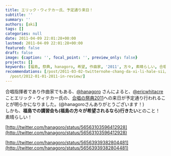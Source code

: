 ```yaml
---
title: エリック・ウィテカー氏、予定通り来日！
subtitle: ''
summary: ''
authors: [aki]
tags: []
categories: null
date: 2011-04-09 22:01:28+00:00
lastmod: 2011-04-09 22:01:28+00:00
featured: false
draft: false
image: {caption: '', focal_point: '', preview_only: false}
projects: []
keywords: [福島, 祭典, hanagoro, 希望, 作曲家, '2011', 方々, 素晴らしい, 合唱, ｒｙ]
recommendations: [/post/2011-03-02-twitternohe-chang-da-xi-li-hale-sii/, /post/2011-04-06-eric-whitacrenoteddenojiang-yan-gagong-kai/,
  /post/2012-01-01-2011-in-review/]
---
```

合唱指揮者であり作曲家でもある、[@hanagoro](http://twitter.com/hanagoro) さんによると、[@ericwhitacre](http://twitter.com/ericwhitacre) ことエリック・ウィテカー氏の、[合唱の祭典2011](https://www.google.com/calendar/b/0/render?eid=cHBocDdpdGRsMHNhZzZoM280aXRvNDdiZGsgYWNhcHBlbGxhLmV2ZW50QG0&gsessionid=OK&sf=true&output=xml)への来日が予定通り行われることが明らかになりました。(@hanagoroさんありがとうございます！)  
しかも、**福島での講習会も(福島の方々が希望されるなら)行きたい**とのこと！  
素晴らしい！

[http://twitter.com/hanagoro/status/56563103596412928](http://twitter.com/hanagoro/status/56563103596412928)

[http://twitter.com/hanagoro/status/56563939382804481](http://twitter.com/hanagoro/status/56563939382804481)


